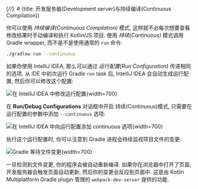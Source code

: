 [//]: # (title: 开发服务器(Development server)与持续编译(Continuous Compilation))

你可以使用 _持续编译(Continuous Compilation)_ 模式, 这样就不必每次想要查看修改结果时手动编译和执行 Kotlin/JS 项目.
使用 _持续(Continuous)_ 模式调用 Gradle wrapper, 而不是不是使用通常的 `run` 命令:

```bash
./gradlew run --continuous
```

如果你使用 IntelliJ IDEA, 那么可以通过 _运行配置(Run Configuration)_ 传递相同的选项.
从 IDE 中初次运行 Gradle `run` task 后, IntelliJ IDEA 会自动生成运行配置, 然后你可以修改这个配置:

![在 IntelliJ IDEA 中修改运行配置](edit-configurations.png){width=700}

在 **Run/Debug Configurations** 对话框中开启 持续(Continuous)模式, 只需要在运行配置的参数中添加 `--continuous` 选项:

![在 IntelliJ IDEA 中向运行配置添加 continuous 选项](run-debug-configurations.png){width=700}

执行这个运行配置时, 你可以注意到 Gradle 进程会持续监视项目文件的变更:

![Gradle 等待文件变更](waiting-for-changes.png){width=700}

一旦检测到文件变更, 你的程序会被自动重新编译. 如果你在浏览器中打开了页面, 开发服务器会触发页面自动更新, 然后你的变更会反应到页面中.
这是由 Kotlin Multiplatform Gradle plugin 管理的 `webpack-dev-server` 提供的功能.
